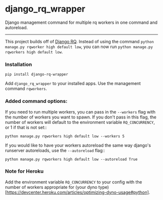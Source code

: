 # django_rq_wrapper

Django management command for multiple rq workers in one command and autoreload.

---

This project builds off of [Django RQ](https://github.com/ui/django-rq). Instead of using the command `python manage.py rqworker high default low`, you can now run `python manage.py rqworkers high default low`.

### Installation

    pip install django-rq-wrapper

Add ``django_rq_wrapper`` to your installed apps. Use the management command ``rqworkers``.

### Added command options:

If you need to run multiple workers, you can pass in the ``--workers`` flag with the
number of workers you want to spawn. If you don't pass in this flag, the number of
workers will default to the environment variable ``RQ_CONCURRENCY``, or 1 if that
is not set::

    python manage.py rqworkers high default low --workers 5

If you would like to have your workers autoreload the same way django's runserver
autoreloads, use the ``--autoreload`` flag::

    python manage.py rqworkers high default low --autoreload True

### Note for Heroku

Add the environment variable ``RQ_CONCURRENCY`` to your config with the number of workers
appropriate for (your dyno type)[https://devcenter.heroku.com/articles/optimizing-dyno-usage#python].
